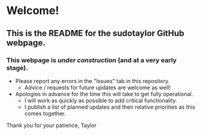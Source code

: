 # Welcome! #
## This is the README for the sudotaylor GitHub webpage. ##

### This webpage is *under construction* (and at a very early stage). ###

- Please report any errors in the "Issues" tab in this repository.
   - Advice / requests for future updates are welcome as well!
- Apologies in advance for the time this will take to get fully operational.
  - I will work as quickly as possible to add critical functionality.
  - I publish a list of planned updates and their relative priorities as this comes together.


Thank you for your patience,
Taylor
